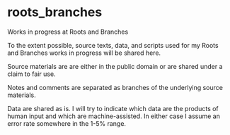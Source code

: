 # roots_branches
Works in progress at Roots and Branches

To the extent possible, source texts, data, and scripts used for my Roots and Branches works in progress will be shared here. 

Source materials are are either in the public domain or are shared under a claim to fair use. 

Notes and comments are separated as branches of the underlying source materials.

Data are shared as is. I will try to indicate which data are the products of human input and which are machine-assisted. In either case I assume an error rate somewhere in the 1-5% range.
